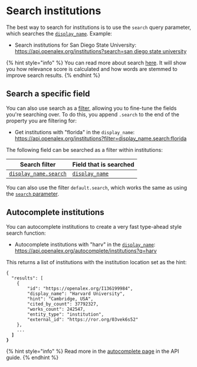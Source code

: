 # Search institutions

The best way to search for institutions is to use the `search` query parameter, which searches the [`display_name`](institution-object.md#display_name). Example:

*   Search institutions for San Diego State University:\
    [https://api.openalex.org/institutions?search=san diego state university](https://api.openalex.org/institutions?search=san%20diego%20state%20university)

{% hint style="info" %}
You can read more about search [here](../../how-to-use-the-api/get-lists-of-entities/search-entities.md). It will show you how relevance score is calculated and how words are stemmed to improve search results.
{% endhint %}

## Search a specific field

You can also use search as a [filter](../../how-to-use-the-api/get-lists-of-entities/filter-entity-lists.md), allowing you to fine-tune the fields you're searching over. To do this, you append `.search` to the end of the property you are filtering for:

*   Get institutions with "florida" in the `display_name`:\
    <https://api.openalex.org/institutions?filter=display_name.search:florida>

The following field can be searched as a filter within institutions:

| Search filter                                                        | Field that is searched                                |
| -------------------------------------------------------------------- | ----------------------------------------------------- |
| [`display_name.search`](filter-institutions.md#display_name.search) | [`display_name`](institution-object.md#display_name) |

You can also use the filter `default.search`, which works the same as using the [`search` parameter](#search-institutions).

## Autocomplete institutions

You can autocomplete institutions to create a very fast type-ahead style search function:

*   Autocomplete institutions with "harv" in the [`display_name`](institution-object.md#display_name):\
    <https://api.openalex.org/autocomplete/institutions?q=harv>

This returns a list of institutions with the institution location set as the hint:

<pre class="language-json"><code class="lang-json">{ 
  "results": [
    {
        "id": "https://openalex.org/I136199984",
        "display_name": "Harvard University",
        "hint": "Cambridge, USA",
        "cited_by_count": 37792327,
        "works_count": 242547,
        "entity_type": "institution",
        "external_id": "https://ror.org/03vek6s52"
    },
    ...
<strong>  ]
</strong><strong>}
</strong></code></pre>

{% hint style="info" %}
Read more in the [autocomplete page](../../how-to-use-the-api/get-lists-of-entities/autocomplete-entities.md) in the API guide.
{% endhint %}
